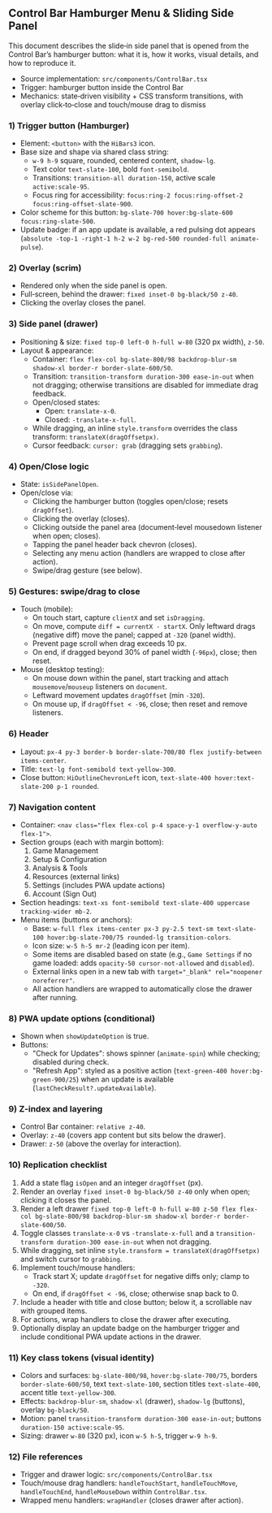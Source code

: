 ## Control Bar Hamburger Menu & Sliding Side Panel

This document describes the slide‑in side panel that is opened from the Control Bar’s hamburger button: what it is, how it works, visual details, and how to reproduce it.

- Source implementation: `src/components/ControlBar.tsx`
- Trigger: hamburger button inside the Control Bar
- Mechanics: state‑driven visibility + CSS transform transitions, with overlay click‑to‑close and touch/mouse drag to dismiss

### 1) Trigger button (Hamburger)
- Element: `<button>` with the `HiBars3` icon.
- Base size and shape via shared class string:
  - `w-9 h-9` square, rounded, centered content, `shadow-lg`.
  - Text color `text-slate-100`, bold `font-semibold`.
  - Transitions: `transition-all duration-150`, active scale `active:scale-95`.
  - Focus ring for accessibility: `focus:ring-2 focus:ring-offset-2 focus:ring-offset-slate-900`.
- Color scheme for this button: `bg-slate-700 hover:bg-slate-600 focus:ring-slate-500`.
- Update badge: if an app update is available, a red pulsing dot appears (`absolute -top-1 -right-1 h-2 w-2 bg-red-500 rounded-full animate-pulse`).

### 2) Overlay (scrim)
- Rendered only when the side panel is open.
- Full‑screen, behind the drawer: `fixed inset-0 bg-black/50 z-40`.
- Clicking the overlay closes the panel.

### 3) Side panel (drawer)
- Positioning & size: `fixed top-0 left-0 h-full w-80` (320 px width), `z-50`.
- Layout & appearance:
  - Container: `flex flex-col bg-slate-800/98 backdrop-blur-sm shadow-xl border-r border-slate-600/50`.
  - Transition: `transition-transform duration-300 ease-in-out` when not dragging; otherwise transitions are disabled for immediate drag feedback.
  - Open/closed states:
    - Open: `translate-x-0`.
    - Closed: `-translate-x-full`.
  - While dragging, an inline `style.transform` overrides the class transform: `translateX(dragOffsetpx)`.
  - Cursor feedback: `cursor: grab` (dragging sets `grabbing`).

### 4) Open/Close logic
- State: `isSidePanelOpen`.
- Open/close via:
  - Clicking the hamburger button (toggles open/close; resets `dragOffset`).
  - Clicking the overlay (closes).
  - Clicking outside the panel area (document‐level mousedown listener when open; closes).
  - Tapping the panel header back chevron (closes).
  - Selecting any menu action (handlers are wrapped to close after action).
  - Swipe/drag gesture (see below).

### 5) Gestures: swipe/drag to close
- Touch (mobile):
  - On touch start, capture `clientX` and set `isDragging`.
  - On move, compute `diff = currentX - startX`. Only leftward drags (negative diff) move the panel; capped at `-320` (panel width).
  - Prevent page scroll when drag exceeds 10 px.
  - On end, if dragged beyond 30% of panel width (`-96px`), close; then reset.
- Mouse (desktop testing):
  - On mouse down within the panel, start tracking and attach `mousemove`/`mouseup` listeners on `document`.
  - Leftward movement updates `dragOffset` (min `-320`).
  - On mouse up, if `dragOffset < -96`, close; then reset and remove listeners.

### 6) Header
- Layout: `px-4 py-3 border-b border-slate-700/80 flex justify-between items-center`.
- Title: `text-lg font-semibold text-yellow-300`.
- Close button: `HiOutlineChevronLeft` icon, `text-slate-400 hover:text-slate-200 p-1 rounded`.

### 7) Navigation content
- Container: `<nav class="flex flex-col p-4 space-y-1 overflow-y-auto flex-1">`.
- Section groups (each with margin bottom):
  1) Game Management
  2) Setup & Configuration
  3) Analysis & Tools
  4) Resources (external links)
  5) Settings (includes PWA update actions)
  6) Account (Sign Out)
- Section headings: `text-xs font-semibold text-slate-400 uppercase tracking-wider mb-2`.
- Menu items (buttons or anchors):
  - Base: `w-full flex items-center px-3 py-2.5 text-sm text-slate-100 hover:bg-slate-700/75 rounded-lg transition-colors`.
  - Icon size: `w-5 h-5 mr-2` (leading icon per item).
  - Some items are disabled based on state (e.g., `Game Settings` if no game loaded: adds `opacity-50 cursor-not-allowed` and `disabled`).
  - External links open in a new tab with `target="_blank" rel="noopener noreferrer"`.
  - All action handlers are wrapped to automatically close the drawer after running.

### 8) PWA update options (conditional)
- Shown when `showUpdateOption` is true.
- Buttons:
  - "Check for Updates": shows spinner (`animate-spin`) while checking; disabled during check.
  - "Refresh App": styled as a positive action (`text-green-400 hover:bg-green-900/25`) when an update is available (`lastCheckResult?.updateAvailable`).

### 9) Z‑index and layering
- Control Bar container: `relative z-40`.
- Overlay: `z-40` (covers app content but sits below the drawer).
- Drawer: `z-50` (above the overlay for interaction).

### 10) Replication checklist
1. Add a state flag `isOpen` and an integer `dragOffset` (px).
2. Render an overlay `fixed inset-0 bg-black/50 z-40` only when open; clicking it closes the panel.
3. Render a left drawer `fixed top-0 left-0 h-full w-80 z-50 flex flex-col bg-slate-800/98 backdrop-blur-sm shadow-xl border-r border-slate-600/50`.
4. Toggle classes `translate-x-0` vs `-translate-x-full` and a `transition-transform duration-300 ease-in-out` when not dragging.
5. While dragging, set inline `style.transform = translateX(dragOffsetpx)` and switch cursor to `grabbing`.
6. Implement touch/mouse handlers:
   - Track start X; update `dragOffset` for negative diffs only; clamp to `-320`.
   - On end, if `dragOffset < -96`, close; otherwise snap back to 0.
7. Include a header with title and close button; below it, a scrollable nav with grouped items.
8. For actions, wrap handlers to close the drawer after executing.
9. Optionally display an update badge on the hamburger trigger and include conditional PWA update actions in the drawer.

### 11) Key class tokens (visual identity)
- Colors and surfaces: `bg-slate-800/98`, `hover:bg-slate-700/75`, borders `border-slate-600/50`, text `text-slate-100`, section titles `text-slate-400`, accent title `text-yellow-300`.
- Effects: `backdrop-blur-sm`, `shadow-xl` (drawer), `shadow-lg` (buttons), overlay `bg-black/50`.
- Motion: panel `transition-transform duration-300 ease-in-out`; buttons `duration-150 active:scale-95`.
- Sizing: drawer `w-80` (320 px), icon `w-5 h-5`, trigger `w-9 h-9`.

### 12) File references
- Trigger and drawer logic: `src/components/ControlBar.tsx`
- Touch/mouse drag handlers: `handleTouchStart`, `handleTouchMove`, `handleTouchEnd`, `handleMouseDown` within `ControlBar.tsx`.
- Wrapped menu handlers: `wrapHandler` (closes drawer after action).


